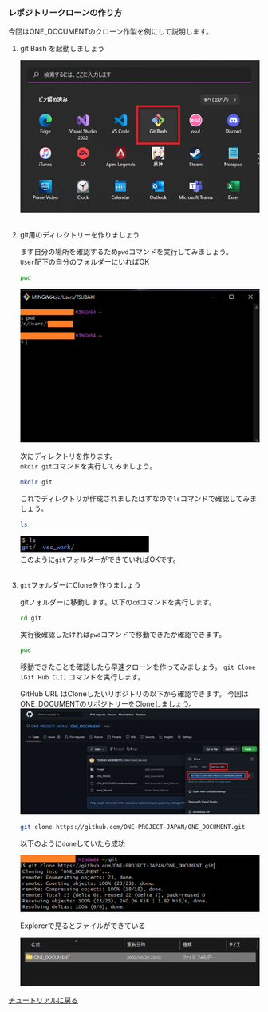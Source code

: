 ### レポジトリークローンの作り方

今回はONE_DOCUMENTのクローン作製を例にして説明します。

1. git Bash を起動しましょう
   
   ![hoge](../Image/execute_git_bash.png) <br><br>

 
2. git用のディレクトリーを作りましょう
   
   まず自分の場所を確認するため`pwd`コマンドを実行してみましょう。<br>
   `User`配下の自分のフォルダーにいればOK
   ```bash
   pwd 
   ```

   ![hobe](../Image/Git_Pwd.png)

   次にディレクトリを作ります。<br>
   `mkdir git`コマンドを実行してみましょう。
   ```bash
   mkdir git
   ```
   これでディレクトリが作成されましたはずなので`ls`コマンドで確認してみましょう。
   ```bash
   ls
   ```
   ![hoge](../Image/git_ll_png.png)<br>
   このように`git`フォルダーができていればOKです。<br><br>

3. `git`フォルダーにCloneを作りましょう
   
   gitフォルダーに移動します。以下の`cd`コマンドを実行します。
   ```bash
   cd git
   ```
   
   実行後確認したければ`pwd`コマンドで移動できたか確認できます。
   ```bash
   pwd
   ```

   移動できたことを確認したら早速クローンを作ってみましょう。
   `git Clone [Git Hub CLI]` コマンドを実行します。


   GitHub URL はCloneしたいリポジトリの以下から確認できます。
   今回はONE_DOCUMENTのリポジトリーをCloneしましょう。
   ![hoge](../Image/git_hub_cli.png)
   ```bash
   git clone https://github.com/ONE-PROJECT-JAPAN/ONE_DOCUMENT.git
   ```
   以下のように`done`していたら成功

   ![hoge](../Image/git_clone.png)

   Explorerで見るとファイルができている
   
   ![hoge](../Image/git_clone_Check.png)


[チュートリアルに戻る](../Read_Me.md#チュートリアル)
